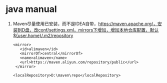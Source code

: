 # java manual

1. Maven尽量使用已安装，而不是IDEA自带，https://maven.apache.org/，安装到D盘，改conf/settings.xml，mirrors下增加，增加本地仓库配置，默认${user.home}/.m2/repository
   ```
   <mirror>
      <id>alimaven</id>
      <mirrorOf>central</mirrorOf>
      <name>alimaven</name>
      <url>https://maven.aliyun.com/repository/public</url>
    </mirror>
   ```

   ```
   <localRepository>D:\maven\repo</localRepository>
   ```
